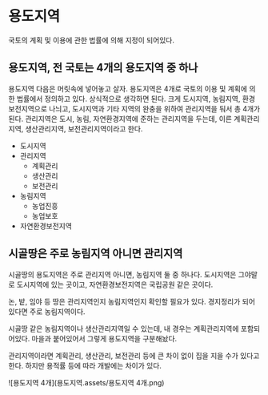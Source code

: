 # 용도지역

국토의 계획 및 이용에 관한 법률에 의해 지정이 되어있다.

## 용도지역, 전 국토는 4개의 용도지역 중 하나

용도지역 다음은 머릿속에 넣어놓고 살자. 용도지역은 4개로 국토의 이용 및 계획에 의한 법률에서 정의하고 있다. 상식적으로 생각하면 된다. 크게 도시지역, 농림지역, 환경보전지역으로 나늬고, 도시지역과 기타 지역의 완충을 위하여 관리지역을 둬서 총 4개가 된다. 관리지역은 도시, 농림, 자연환경지역에 준하는 관리지역을 두는데, 이른 계획관리지역, 생산관리지역, 보전관리지역이라고 한다.

- 도시지역
- 관리지역
  - 계획관리
  - 생산관리
  - 보전관리
- 농림지역
  - 농업진흥
  - 농업보호
- 자연환경보전지역

## 시골땅은 주로 농림지역 아니면 관리지역

시골땅의 용도지역은 주로 관리지역 아니면, 농림지역 둘 중 하나다. 도시지역은 그야말로 도시지역에 있는 곳이고, 자연환경보전지역은 국립공원 같은 곳이다.

논, 밭, 임야 등 땅은 관리지역인지 농림지역인지 확인할 필요가 있다. 경지정리가 되어있다면 주로 농림지역이다. 

시골땅 같은 농림지역이나 생산관리지역일 수 있는데, 내 경우는 계획관리지역에 포함되어있다. 마을과 붙어있어서 그렇게 용도지역을 구분해놨다.

관리지역이라면 계획관리, 생산관리, 보전관리 등에 큰 차이 없이 집을 지을 수가 있다고 한다. 하지만 용적률 등에 따라 개발에는 차이가 있다.

![용도지역 4개](용도지역.assets/용도지역 4개.png)